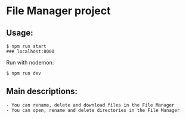 ﻿# File Manager project


## Usage:
```
$ npm run start
### localhost:8000
```
Run with nodemon:
```
$ npm run dev
```


## Main descriptions:
```
- You can rename, delete and download files in the File Manager
- You can open, rename and delete directories in the File Manager
```